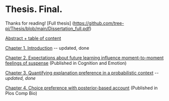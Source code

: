 # Thesis. Final.

Thanks for reading!
[Full thesis] (https://github.com/tree-pi/Thesis/blob/main/Dissertation_full.pdf)

[Abstract + table of content](https://github.com/tree-pi/Thesis/blob/main/abstract_table_contents.pdf)

[Chapter 1. Introduction](https://github.com/tree-pi/Thesis/blob/main/introduction_work_in_progress.pdf) -- updated, done

[Chapter 2. Expectations about future learning influence moment-to-moment feelings of suspense](https://github.com/tree-pi/Thesis/blob/main/Chapter2_suspense.pdf)
(Published in Cognition and Emotion)

[Chapter 3. Quantifying explanation preference in a probabilistic context](https://github.com/tree-pi/Thesis/blob/main/Chapter3_explanation_workinprogress.pdf)  -- *updated, done*

[Chapter 4. Choice preference with posterior-based account](https://github.com/tree-pi/Thesis/blob/main/Chapter4_choice_attention.pdf)
(Published in Plos Comp Bio)
